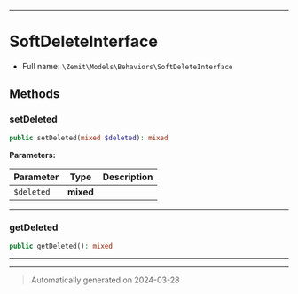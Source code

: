 ***

# SoftDeleteInterface





* Full name: `\Zemit\Models\Behaviors\SoftDeleteInterface`



## Methods


### setDeleted



```php
public setDeleted(mixed $deleted): mixed
```








**Parameters:**

| Parameter | Type | Description |
|-----------|------|-------------|
| `$deleted` | **mixed** |  |





***

### getDeleted



```php
public getDeleted(): mixed
```












***


***
> Automatically generated on 2024-03-28
